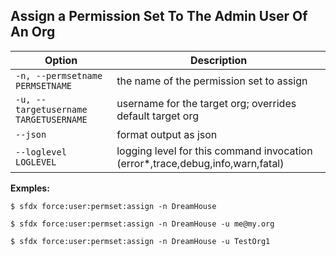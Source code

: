 ## Assign a Permission Set To The Admin User Of An Org



Option | Description
--- | --- 
```-n, --permsetname PERMSETNAME``` | the name of the permission set to assign
```-u, --targetusername TARGETUSERNAME``` | username for the target org; overrides default target org
```--json``` | format output as json
```--loglevel LOGLEVEL``` | logging level for this command invocation (error*,trace,debug,info,warn,fatal)


__Exmples:__ 

```
$ sfdx force:user:permset:assign -n DreamHouse

$ sfdx force:user:permset:assign -n DreamHouse -u me@my.org

$ sfdx force:user:permset:assign -n DreamHouse -u TestOrg1

```

